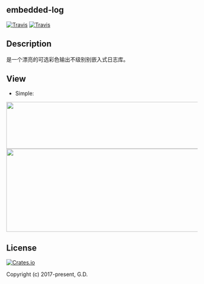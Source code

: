 ## embedded-log
[![Travis](https://img.shields.io/badge/release-1.0.0-blue.svg?style=plastic)](https://github.com/to9/embedded-log)
[![Travis](https://img.shields.io/travis/rust-lang/rust.svg?style=plastic)](https://github.com/to9/embedded-log)

## Description

是一个漂亮的可选彩色输出不级别别嵌入式日志库。

## View

* Simple:

<div align=left><img width="593" height="123" src="https://github.com/to9/embedded-log/blob/master/images/log1.png"/></div>

<div align=left><img width="592" height="218" src="https://github.com/to9/embedded-log/blob/master/images/log2.png"/></div>

## License

[![Crates.io](https://img.shields.io/packagist/l/doctrine/orm.svg?style=plastic)](https://github.com/to9/CodeStyle)<br>

Copyright (c) 2017-present, G.D.
